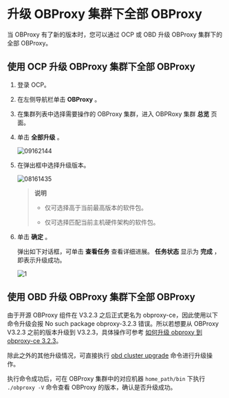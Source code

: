 # 升级 OBProxy 集群下全部 OBProxy

当 OBProxy 有了新的版本时，您可以通过 OCP 或 OBD 升级 OBProxy 集群下的全部 OBProxy。

## 使用 OCP 升级 OBProxy 集群下全部 OBProxy

1. 登录 OCP。

2. 在左侧导航栏单击 **OBProxy** 。

3. 在集群列表中选择需要操作的 OBProxy 集群，进入 OBPRoxy 集群 **总览** 页面。

4. 单击 **全部升级** 。

   ![09162144](http://icms-x-dita.oss-cn-zhangjiakou.aliyuncs.com/xdita-output/zh-CN/task15904357/images/p327469.png?Expires=7258125489&OSSAccessKeyId=LTAIJfoPL6wmrirR&Signature=%2FLaUwWqZSP9mNx3MLQNVonc5Q%2Bs%3D)

5. 在弹出框中选择升级版本。

   ![08161435](http://icms-x-dita.oss-cn-zhangjiakou.aliyuncs.com/xdita-output/zh-CN/task15904357/images/p304959.png?Expires=7258125489&OSSAccessKeyId=LTAIJfoPL6wmrirR&Signature=dKRjDeRwpo443bpg9efBEHpJhiQ%3D)

   > **说明**
   >
   > * 仅可选择高于当前最高版本的软件包。
   >
   > * 仅可选择匹配当前主机硬件架构的软件包。

6. 单击 **确定** 。

   弹出如下对话框，可单击 **查看任务** 查看详细进展。 **任务状态** 显示为 **完成** ，即表示升级成功。

   ![1](http://icms-x-dita.oss-cn-zhangjiakou.aliyuncs.com/xdita-output/zh-CN/task15904357/images/p352533.png?Expires=7258125489&OSSAccessKeyId=LTAIJfoPL6wmrirR&Signature=NoET03rcej2YWJADs13nuVWMj5I%3D)

## 使用 OBD 升级 OBProxy 集群下全部 OBProxy

由于开源 OBProxy 组件在 V3.2.3 之后正式更名为 obproxy-ce，因此使用以下命令升级会报 No such package obproxy-3.2.3 错误。所以若想要从 OBProxy V3.2.3 之前的版本升级到 V3.2.3，具体操作可参考 [如何升级 obproxy 到 obproxy-ce 3.2.3](https://open.oceanbase.com/docs/obd-cn/V1.3.3/10000000000182176)。

除此之外的其他升级情况，可直接执行 [obd cluster upgrade](https://open.oceanbase.com/docs/obd-cn/V1.3.3/10000000000182176) 命令进行升级操作。

执行命令成功后，可在 OBProxy 集群中的对应机器 `home_path/bin` 下执行 `./obproxy -V` 命令查看 OBProxy 的版本，确认是否升级成功。
